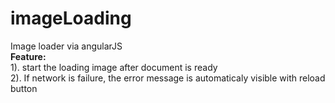 # imageLoading
Image loader via angularJS <br>
<b>Feature:</b> <br>
1). start the loading image after document is ready  <br>
2). If network is failure, the error message is automaticaly visible with reload button <br>
